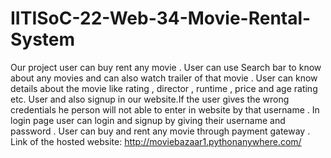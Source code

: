 # IITISoC-22-Web-34-Movie-Rental-System
Our project user can buy rent any movie . 
User can use Search bar to know about any movies and can also watch trailer of that movie .
User can know details about the movie like rating , director , runtime , price and age rating etc.
User and also signup in our website.If the user gives the wrong credentials he person will not able to enter in website by that username . In login page user can login and signup by giving their username and password .
User can buy and rent any movie  through payment gateway .
Link of the hosted website:
http://moviebazaar1.pythonanywhere.com/
